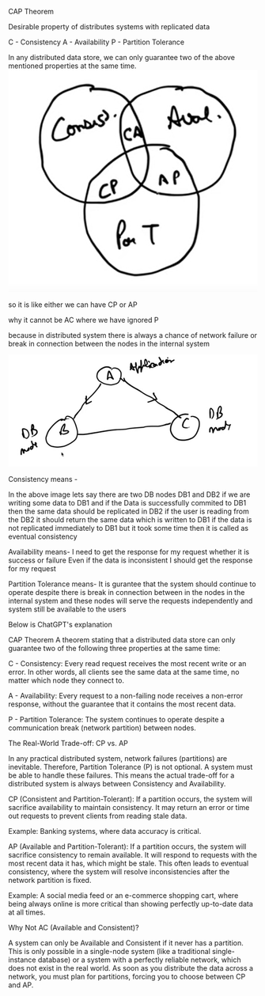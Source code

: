 CAP Theorem

Desirable property of distributes systems with replicated data

C - Consistency
A - Availability
P - Partition Tolerance

In any distributed data store, we can only guarantee two of the above mentioned properties at the same time.
![img.png](img.png)

so it is like either we can have CP or AP

why it cannot be AC where we have ignored P 

because in distributed system there is always a chance of network failure or break in connection between the nodes in the internal system


![img_1.png](img_1.png)

Consistency means -

In the above image lets say there are two DB nodes DB1 and DB2
if we are writing some data to DB1 and if the Data is successfully commited to DB1 then the same data should be replicated in DB2
if the user is reading from the DB2 it should return the same data which is written to DB1
if the data is not replicated immediately to DB1 but it took some time then it is called as eventual consistency

Availability means-
I need to get the response for my request whether it is success or failure 
Even if the data is inconsistent I should get the response for my request 

Partition Tolerance means-
It is gurantee that the system should continue to operate despite there is break in connection between in the nodes in the internal system 
and these nodes will serve the requests independently and system still be available to the users 



Below is ChatGPT's explanation

CAP Theorem
A theorem stating that a distributed data store can only guarantee two of the following three properties at the same time:

C - Consistency: Every read request receives the most recent write or an error. In other words, all clients see the same data at the same time, no matter which node they connect to.

A - Availability: Every request to a non-failing node receives a non-error response, without the guarantee that it contains the most recent data.

P - Partition Tolerance: The system continues to operate despite a communication break (network partition) between nodes.

The Real-World Trade-off: CP vs. AP

In any practical distributed system, network failures (partitions) are inevitable. Therefore, Partition Tolerance (P) is not optional. A system must be able to handle these failures. This means the actual trade-off for a distributed system is always between Consistency and Availability.

CP (Consistent and Partition-Tolerant): If a partition occurs, the system will sacrifice availability to maintain consistency. It may return an error or time out requests to prevent clients from reading stale data.

Example: Banking systems, where data accuracy is critical.

AP (Available and Partition-Tolerant): If a partition occurs, the system will sacrifice consistency to remain available. It will respond to requests with the most recent data it has, which might be stale. This often leads to eventual consistency, where the system will resolve inconsistencies after the network partition is fixed.

Example: A social media feed or an e-commerce shopping cart, where being always online is more critical than showing perfectly up-to-date data at all times.

Why Not AC (Available and Consistent)?

A system can only be Available and Consistent if it never has a partition. This is only possible in a single-node system (like a traditional single-instance database) or a system with a perfectly reliable network, which does not exist in the real world. As soon as you distribute the data across a network, you must plan for partitions, forcing you to choose between CP and AP.




